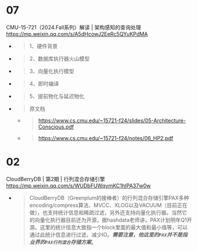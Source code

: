 
# 07

CMU-15-721（2024.Fall系列）解读 | 架构感知的查询处理 https://mp.weixin.qq.com/s/A5dHcowJ2EeRc5QYuKPdMA
- > 1、硬件背景
- > 2、数据库执行器火山模型
- > 3、向量化执行模型
- > 4、即时编译
- > 5、提前物化与延迟物化
- > 原文档
  * > https://www.cs.cmu.edu/~15721-f24/slides/05-Architecture-Conscious.pdf
  * > https://www.cs.cmu.edu/~15721-f24/notes/06_HP2.pdf

# 02

CloudBerryDB | 第2期 | 行列混合存储引擎 https://mp.weixin.qq.com/s/WUDbFUWqymKC1hIPA37w0w
- > CloudBerryDB（Greenplum的接棒者）的行列混合存储引擎PAX多种encoding/compress算法、MVCC、XLOG以及VACUUM（目前正在做），也支持统计信息和稀疏过滤，另外还支持向量化执行器。当然它的向量化执行器目前还为开源，据hashdata老师讲，PAX计划明年Q1开源。这里的统计信息大致指一个block里面的最大值和最小值等，可以通过此统计信息进行过滤，减少IO。***需要注意，他这里的`PAX`并不是指业界的`PAX行列混合`存储方案***。
